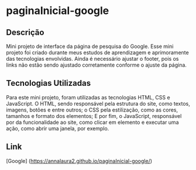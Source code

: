 # paginaInicial-google

## Descrição
Mini projeto de interface da página de pesquisa do Google. Esse mini projeto foi criado durante meus estudos de aprendizagem e aprimoramente das tecnologias envolvidas. Ainda é necessário ajustar o footer, pois os links não estão sendo ajustado corretamente conforme o ajuste da página.

## Tecnologias Utilizadas
Para este mini projeto, foram utilizadas as tecnologias HTML, CSS e JavaScript. O HTML, sendo responsável pela estrutura do site, como textos, imagens, botões e entre outros; o CSS pela estilização, como as cores, tamanhos e formato dos elementos; E por fim, o JavaScript, responsável por da funcionalidade ao site, como clicar em elemento e executar uma ação, como abrir uma janela, por exemplo.

## Link
[Google] (https://annalaura2.github.io/paginaInicial-google/)

